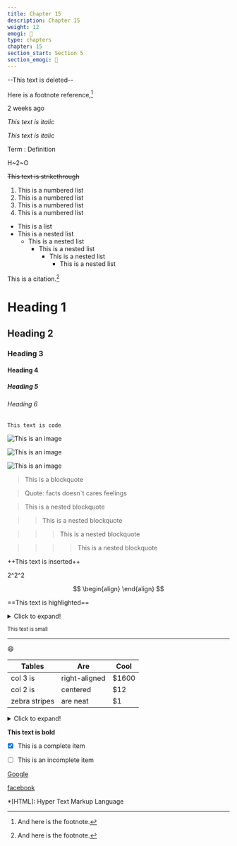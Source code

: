 ```yaml
---
title: Chapter 15
description: Chapter 15
weight: 12
emogi: 🤫
type: chapters
chapter: 15
section_start: Section 5
section_emogi: 🤫
---
```



--This text is deleted--


Here is a footnote reference,[^1]
[^1]: And here is the footnote.


<time datetime="2013-04-06T12:32+00:00">2 weeks ago</time>


*This text is italic*

_This text is italic_


Term
: Definition


H~2~O


~~This text is strikethrough~~


1. This is a numbered list
2. This is a numbered list
3. This is a numbered list
4. This is a numbered list
- This is a list
- This is a nested list
	- This is a nested list
		- This is a nested list
			- This is a nested list
				- This is a nested list


This is a citation.[^1]
[^1]: This is a citation.


# Heading 1 
## Heading 2 
### Heading 3 
#### Heading 4 
##### Heading 5 
###### Heading 6 


`This text is code`


![This is an image](https://www.google.com/images/branding/googlelogo/1x/googlelogo_color_272x92dp.png)

![This is an image](https://images.pexels.com/photos/14980905/pexels-photo-14980905.jpeg "This is a title")

![This is an image](https://images.pexels.com/photos/1612351/pexels-photo-1612351.jpeg)


> This is a blockquote

> Quote: facts doesn`t cares feelings 

> This is a nested blockquote

>> This is a nested blockquote

>>> This is a nested blockquote

>>>> This is a nested blockquote


++This text is inserted++


2^2^2


$$
\begin{align}
\end{align}
$$


==This text is highlighted==


<details>
<summary>Click to expand!</summary>
</details>


<sub>This text is small</sub>


---


:smile:


| Tables | Are | Cool |
| --- | --- | --- |
| col 3 is | right-aligned | $1600 |
| col 2 is | centered | $12 |
| zebra stripes | are neat | $1 |


<details>
<summary>Click to expand!</summary>
</details>


**This text is bold**


- [x] This is a complete item
- [ ] This is an incomplete item


[Google](https://www.google.com)

[facebook](https://www.facebook.com "This is a title")


*[HTML]: Hyper Text Markup Language
